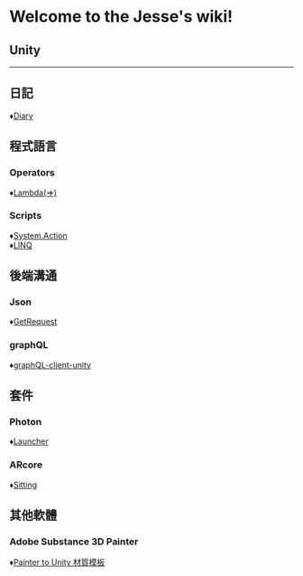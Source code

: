 # Welcome to the Jesse's wiki!  
## Unity  
  
***  
  
## 日記  
♦[Diary](/Wiki/開發日記/Diary.md/)  
  
  
## 程式語言  
### Operators  
♦[Lambda(=>)](/Wiki/程式語言/Lambda.md/)  
  
### Scripts 
♦[System.Action](/Wiki/Scripts/System.Action.md/)  
♦[LINQ](/Wiki/Scripts/LINQ.md/)
  
  
## 後端溝通  
### Json   
♦[GetRequest](/Wiki/後端溝通/Json/GetRequest.md/)  
### graphQL  
♦[graphQL-client-unity](/Wiki/後端溝通/graphQL/graphQL-client-unity.md/)  
  
  
## 套件  
### Photon  
♦[Launcher](/Wiki/套件/Photon/Launcher.md/)  
### ARcore  
♦[Sitting](/Wiki/套件/ARcore/Sitting.md/)  
  
  
  
## 其他軟體  
### Adobe Substance 3D Painter  
♦[Painter to Unity 材質模板](/Wiki/其他軟體/AdobeSubstance3DPainter/AdobeSubstance3DPainter.md/)  
